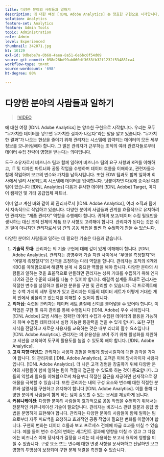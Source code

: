 ```yaml
---
title: 다양한 분야의 사람들과 일하기
description: 에 대한 여정 [!DNL Adobe Analytics] 는 양호한 구현으로 시작합니다. 우리는 모두 “무가치한 데이터를 넣으면 무가치한 결과가 나온다”라는 말을 알고 있습니다. “무가치한 결과”가 나오는 현상을 줄이기 위해 관리자는 시스템에 입력되는 데이터의 모든 세부 정보를 모니터링해야 합니다. 그 말은 관리자가 근무하는 조직의 여러 관련자들로부터 데이터 수집 전략이 영향을 받는다는 의미입니다.
solution: Analytics
feature-set: Analytics
feature: Admin Tools
topic: Administration
role: Admin
level: Experienced
thumbnail: 342071.jpg
kt: 10129
exl-id: 9dbebe7a-0b68-4aea-8a51-6e6bc0f54d09
source-git-commit: 058d26bd99ab060df3633fb32f1232f534881ca4
workflow-type: tm+mt
source-wordcount: '698'
ht-degree: 80%

---
```


# 다양한 분야의 사람들과 일하기

>[!VIDEO](https://video.tv.adobe.com/v/342071/?quality=12&learn=on)

에 대한 여정 [!DNL Adobe Analytics] 는 양호한 구현으로 시작합니다. 우리는 모두 “무가치한 데이터를 넣으면 무가치한 결과가 나온다”라는 말을 알고 있습니다. “무가치한 결과”가 나오는 현상을 줄이기 위해 관리자는 시스템에 입력되는 데이터의 모든 세부 정보를 모니터링해야 합니다. 그 말은 관리자가 근무하는 조직의 여러 관련자들로부터 데이터 수집 전략이 영향을 받는다는 의미입니다.

도구 소유자로서 비즈니스 팀과 함께 일하며 비즈니스 팀의 요구 사항과 KPI를 이해하고, IT 및 디자인 파트너와 공동 작업을 수행하며 데이터 흐름을 이해하고, 관련자들과 함께 작업하며 보고의 변수와 가치를 납득시킵니다. 또한 EDW 팀과도 함께 일하며 회사에서 널리 사용되도록 시스템에 데이터를 입력합니다. 덧붙이자면 다음에 종속된 다른 팀이 있습니다 [!DNL Analytics] 다음과 유사한 데이터 [!DNL Adobe] Target, 미디어 캠페인 및 기타 공급업체 파트너.

이미 알고 계신 바와 같이 의 관리자로서 [!DNL Adobe Analytics], 여러 조직과 팀에서 지속적으로 작업하고 있습니다. 다양한 분야의 사람들과 관계를 효율적으로 유지하려면 관리자는 “제품 관리자” 역할을 수행해야 합니다. 귀하의 보고/데이터 수집 필요만을 생각하는 대신 조직 전체의 제품 요구 사항도 고려해야 합니다. 관리자가 된다는 것은 쉬운 일이 아니지만 관리자로서 팀 간의 공동 작업을 훨씬 더 수월하게 만들 수 있습니다.

다양한 분야의 사람들과 일하는 데 필요한 기술은 다음과 같습니다.

1. **기술적 토대:** 관리자는 의 기술 구현에 대해 깊이 있게 이해해야 합니다. [!DNL Adobe Analytics]. 관리자는 경영주와 기술 지원 사이에서 “무엇을 측정할지”와 “어떻게 측정할지”의 간극을 조정하는 다리 역할을 합니다. 관리자는 조직의 KPI와 KBO를 이해함으로써 해결책 설계 시 중요한 역할을 해야 합니다. 다양한 분야의 사람들과 일하는 것을 효율적으로 만들려면 관리자는 성취 기대를 수립하기 위해 엔지니어와 깊은 수준의 대화를 나눌 수 있어야 합니다. 해결책 설계를 토대로 관리자는 적절한 변수를 설정하고 필요한 분류를 구현 및 관리할 수 있습니다. 각 프로젝트에는 수백 가지의 세부 정보가 있고 관리자는 이들의 데이터 세트가 어떻게 거대한 계획 안에서 맞물리고 있는지를 이해할 수 있어야 합니다.
1. **리더십:** 숙련된 관리자는 데이터 세트 품질에 신뢰를 불어넣을 수 있어야 합니다. 이 작업은 구현 및 유지 관리를 통해 수행됩니다 [!DNL Adobe] 우수 사례입니다. [!DNL Adobe] 모범 사례는 정확한 데이터 수집과 수집된 데이터의 활용을 가능하게 하며 수집된 데이터에서 실행 가능한 통찰력을 얻을 수 있게 합니다. 또한 구현 지식을 전달하고 새로운 사용자를 교육하는 것은 내부 리더의 필수 요소입니다 [!DNL Adobe Analytics]. 관리자는 의 유용성을 보여 주기 위해 활성화를 지원하고 세션을 교육하여 도구의 활용도를 높일 수 있도록 해야 합니다. [!DNL Adobe Analytics].
1. **고객 지향 마인드:** 관리자는 사용자 경험을 어떻게 향상시킬지에 대한 감각을 가져야 합니다. 의 관리자로 [!DNL Adobe Analytics], 고객은 이해 당사자이자 사용자입니다. [!DNL Adobe Analytics]. 더 나은 고객 경험을 창출하기 위해 다양한 분야의 사람들이 함께 일하는 팀이 적절히 접근할 수 있도록 하는 것이 중요합니다.  그들의 역할과 필요를 이해함으로써 처음부터 적절한 접근을 제공하면 선제적으로 장애물을 극복할 수 있습니다. 또한 관리자는 내의 구성 요소와 변수에 대한 적절한 분류와 설명서를 구현하고 유지해야 합니다 [!DNL Adobe Analytics]. 이를 통해 다양한 분야의 사람들이 함께 하는 팀이 검토할 수 있는 문서를 제공하게 됩니다.
1. **커뮤니케이션:** 다양한 분야의 사람들이 효과적으로 공동 작업을 수행하기 위해서는 전문적인 커뮤니케이션 기술이 필요합니다. 관리자는 비즈니스 관련 질문과 응답 방법을 분명하게 표현해야 합니다. 관리자는 다양한 분야의 사람들이 함께 일하는 팀으로부터 자주 피드백을 요청하고 효과적인 공동 작업에 필요한 변화를 이끌어야 합니다. 구현의 변화는 데이터 흐름과 보고 프로세스 전체에 파급 효과를 미칠 수 있습니다. 예를 들어 변수 수집의 변화는 세그먼트 결과에 영향을 미칠 수 있고 그 다음에는 비즈니스 이해 당사자가 결정을 내리는 데 사용하는 보고서 요약에 영향을 미칠 수 있습니다. 구성 요소 또는 변수에 대한 변경 사항을 문서화하고 전달하면 보고 영향의 투명성이 보장되며 구현 문제 해결을 촉진할 수 있습니다.
